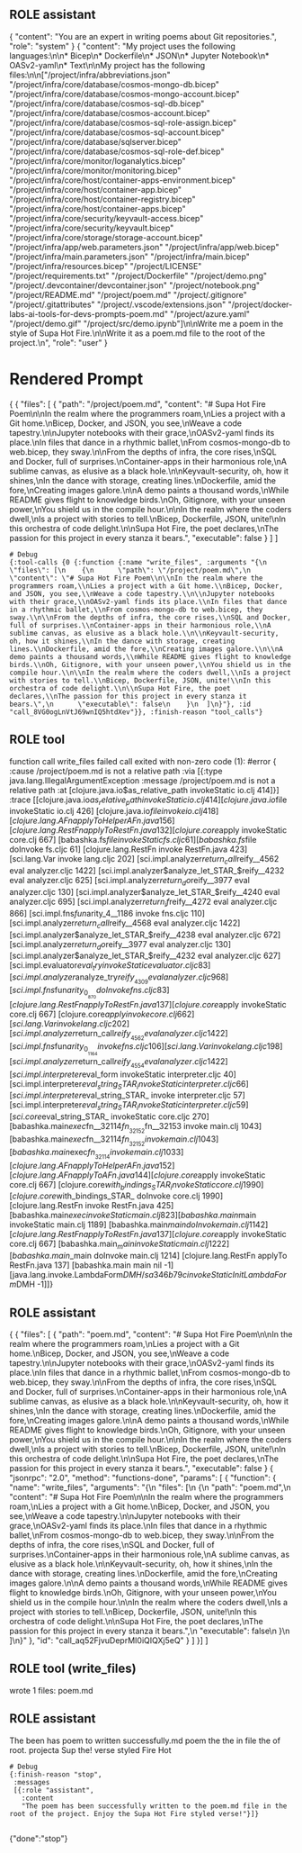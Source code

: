 
## ROLE assistant
{
  "content": "You are an expert in writing poems about Git repositories.",
  "role": "system"
}
{
  "content": "My project uses the following languages:\n\n* Bicep\n* Dockerfile\n* JSON\n* Jupyter Notebook\n* OASv2-yaml\n* Text\n\nMy project has the following files:\n\n[&quot;/project/infra/abbreviations.json&quot; &quot;/project/infra/core/database/cosmos-mongo-db.bicep&quot; &quot;/project/infra/core/database/cosmos-mongo-account.bicep&quot; &quot;/project/infra/core/database/cosmos-sql-db.bicep&quot; &quot;/project/infra/core/database/cosmos-account.bicep&quot; &quot;/project/infra/core/database/cosmos-sql-role-assign.bicep&quot; &quot;/project/infra/core/database/cosmos-sql-account.bicep&quot; &quot;/project/infra/core/database/sqlserver.bicep&quot; &quot;/project/infra/core/database/cosmos-sql-role-def.bicep&quot; &quot;/project/infra/core/monitor/loganalytics.bicep&quot; &quot;/project/infra/core/monitor/monitoring.bicep&quot; &quot;/project/infra/core/host/container-apps-environment.bicep&quot; &quot;/project/infra/core/host/container-app.bicep&quot; &quot;/project/infra/core/host/container-registry.bicep&quot; &quot;/project/infra/core/host/container-apps.bicep&quot; &quot;/project/infra/core/security/keyvault-access.bicep&quot; &quot;/project/infra/core/security/keyvault.bicep&quot; &quot;/project/infra/core/storage/storage-account.bicep&quot; &quot;/project/infra/app/web.parameters.json&quot; &quot;/project/infra/app/web.bicep&quot; &quot;/project/infra/main.parameters.json&quot; &quot;/project/infra/main.bicep&quot; &quot;/project/infra/resources.bicep&quot; &quot;/project/LICENSE&quot; &quot;/project/requirements.txt&quot; &quot;/project/Dockerfile&quot; &quot;/project/demo.png&quot; &quot;/project/.devcontainer/devcontainer.json&quot; &quot;/project/notebook.png&quot; &quot;/project/README.md&quot; &quot;/project/poem.md&quot; &quot;/project/.gitignore&quot; &quot;/project/.gitattributes&quot; &quot;/project/.vscode/extensions.json&quot; &quot;/project/docker-labs-ai-tools-for-devs-prompts-poem.md&quot; &quot;/project/azure.yaml&quot; &quot;/project/demo.gif&quot; &quot;/project/src/demo.ipynb&quot;]\n\nWrite me a poem in the style of Supa Hot Fire.\n\nWrite it as a poem.md file to the root of the project.\n",
  "role": "user"
}
# Rendered Prompt

{
{
  "files": [
    {
      "path": "/project/poem.md",
      "content": "# Supa Hot Fire Poem\n\nIn the realm where the programmers roam,\nLies a project with a Git home.\nBicep, Docker, and JSON, you see,\nWeave a code tapestry.\n\nJupyter notebooks with their grace,\nOASv2-yaml finds its place.\nIn files that dance in a rhythmic ballet,\nFrom cosmos-mongo-db to web.bicep, they sway.\n\nFrom the depths of infra, the core rises,\nSQL and Docker, full of surprises.\nContainer-apps in their harmonious role,\nA sublime canvas, as elusive as a black hole.\n\nKeyvault-security, oh, how it shines,\nIn the dance with storage, creating lines.\nDockerfile, amid the fore,\nCreating images galore.\n\nA demo paints a thousand words,\nWhile README gives flight to knowledge birds.\nOh, Gitignore, with your unseen power,\nYou shield us in the compile hour.\n\nIn the realm where the coders dwell,\nIs a project with stories to tell.\nBicep, Dockerfile, JSON, unite!\nIn this orchestra of code delight.\n\nSupa Hot Fire, the poet declares,\nThe passion for this project in every stanza it bears.",
      "executable": false
    }
 ]
 ]

```
# Debug
{:tool-calls {0 {:function {:name "write_files", :arguments "{\n  \"files\": [\n    {\n      \"path\": \"/project/poem.md\",\n      \"content\": \"# Supa Hot Fire Poem\\n\\nIn the realm where the programmers roam,\\nLies a project with a Git home.\\nBicep, Docker, and JSON, you see,\\nWeave a code tapestry.\\n\\nJupyter notebooks with their grace,\\nOASv2-yaml finds its place.\\nIn files that dance in a rhythmic ballet,\\nFrom cosmos-mongo-db to web.bicep, they sway.\\n\\nFrom the depths of infra, the core rises,\\nSQL and Docker, full of surprises.\\nContainer-apps in their harmonious role,\\nA sublime canvas, as elusive as a black hole.\\n\\nKeyvault-security, oh, how it shines,\\nIn the dance with storage, creating lines.\\nDockerfile, amid the fore,\\nCreating images galore.\\n\\nA demo paints a thousand words,\\nWhile README gives flight to knowledge birds.\\nOh, Gitignore, with your unseen power,\\nYou shield us in the compile hour.\\n\\nIn the realm where the coders dwell,\\nIs a project with stories to tell.\\nBicep, Dockerfile, JSON, unite!\\nIn this orchestra of code delight.\\n\\nSupa Hot Fire, the poet declares,\\nThe passion for this project in every stanza it bears.\",\n      \"executable\": false\n    }\n  ]\n}"}, :id "call_8VG0ogLnVtJ69wnIQ5htdXev"}}, :finish-reason "tool_calls"}

```


## ROLE tool
 function call write_files failed call exited with non-zero code (1): #error {
 :cause /project/poem.md is not a relative path
 :via
 [{:type java.lang.IllegalArgumentException
   :message /project/poem.md is not a relative path
   :at [clojure.java.io$as_relative_path invokeStatic io.clj 414]}]
 :trace
 [[clojure.java.io$as_relative_path invokeStatic io.clj 414]
  [clojure.java.io$file invokeStatic io.clj 426]
  [clojure.java.io$file invoke io.clj 418]
  [clojure.lang.AFn applyToHelper AFn.java 156]
  [clojure.lang.RestFn applyTo RestFn.java 132]
  [clojure.core$apply invokeStatic core.clj 667]
  [babashka.fs$file invokeStatic fs.cljc 61]
  [babashka.fs$file doInvoke fs.cljc 61]
  [clojure.lang.RestFn invoke RestFn.java 423]
  [sci.lang.Var invoke lang.cljc 202]
  [sci.impl.analyzer$return_call$reify__4562 eval analyzer.cljc 1422]
  [sci.impl.analyzer$analyze_let_STAR_$reify__4232 eval analyzer.cljc 625]
  [sci.impl.analyzer$return_do$reify__3977 eval analyzer.cljc 130]
  [sci.impl.analyzer$analyze_let_STAR_$reify__4240 eval analyzer.cljc 695]
  [sci.impl.analyzer$return_if$reify__4272 eval analyzer.cljc 866]
  [sci.impl.fns$fun$arity_4__1186 invoke fns.cljc 110]
  [sci.impl.analyzer$return_call$reify__4568 eval analyzer.cljc 1422]
  [sci.impl.analyzer$analyze_let_STAR_$reify__4238 eval analyzer.cljc 672]
  [sci.impl.analyzer$return_do$reify__3977 eval analyzer.cljc 130]
  [sci.impl.analyzer$analyze_let_STAR_$reify__4232 eval analyzer.cljc 627]
  [sci.impl.evaluator$eval_try invokeStatic evaluator.cljc 83]
  [sci.impl.analyzer$analyze_try$reify__4309 eval analyzer.cljc 968]
  [sci.impl.fns$fun$arity_0__870 doInvoke fns.cljc 83]
  [clojure.lang.RestFn applyTo RestFn.java 137]
  [clojure.core$apply invokeStatic core.clj 667]
  [clojure.core$apply invoke core.clj 662]
  [sci.lang.Var invoke lang.cljc 202]
  [sci.impl.analyzer$return_call$reify__4562 eval analyzer.cljc 1422]
  [sci.impl.fns$fun$arity_0__1164 invoke fns.cljc 106]
  [sci.lang.Var invoke lang.cljc 198]
  [sci.impl.analyzer$return_call$reify__4554 eval analyzer.cljc 1422]
  [sci.impl.interpreter$eval_form invokeStatic interpreter.cljc 40]
  [sci.impl.interpreter$eval_string_STAR_ invokeStatic interpreter.cljc 66]
  [sci.impl.interpreter$eval_string_STAR_ invoke interpreter.cljc 57]
  [sci.impl.interpreter$eval_string_STAR_ invokeStatic interpreter.cljc 59]
  [sci.core$eval_string_STAR_ invokeStatic core.cljc 270]
  [babashka.main$exec$fn__32114$fn__32152$fn__32153 invoke main.clj 1043]
  [babashka.main$exec$fn__32114$fn__32152 invoke main.clj 1043]
  [babashka.main$exec$fn__32114 invoke main.clj 1033]
  [clojure.lang.AFn applyToHelper AFn.java 152]
  [clojure.lang.AFn applyTo AFn.java 144]
  [clojure.core$apply invokeStatic core.clj 667]
  [clojure.core$with_bindings_STAR_ invokeStatic core.clj 1990]
  [clojure.core$with_bindings_STAR_ doInvoke core.clj 1990]
  [clojure.lang.RestFn invoke RestFn.java 425]
  [babashka.main$exec invokeStatic main.clj 823]
  [babashka.main$main invokeStatic main.clj 1189]
  [babashka.main$main doInvoke main.clj 1142]
  [clojure.lang.RestFn applyTo RestFn.java 137]
  [clojure.core$apply invokeStatic core.clj 667]
  [babashka.main$_main invokeStatic main.clj 1222]
  [babashka.main$_main doInvoke main.clj 1214]
  [clojure.lang.RestFn applyTo RestFn.java 137]
  [babashka.main main nil -1]
  [java.lang.invoke.LambdaForm$DMH/sa346b79c invokeStaticInit LambdaForm$DMH -1]]}

## ROLE assistant
{
{
  "files": [
    {
      "path": "poem.md",
      "content": "# Supa Hot Fire Poem\n\nIn the realm where the programmers roam,\nLies a project with a Git home.\nBicep, Docker, and JSON, you see,\nWeave a code tapestry.\n\nJupyter notebooks with their grace,\nOASv2-yaml finds its place.\nIn files that dance in a rhythmic ballet,\nFrom cosmos-mongo-db to web.bicep, they sway.\n\nFrom the depths of infra, the core rises,\nSQL and Docker, full of surprises.\nContainer-apps in their harmonious role,\nA sublime canvas, as elusive as a black hole.\n\nKeyvault-security, oh, how it shines,\nIn the dance with storage, creating lines.\nDockerfile, amid the fore,\nCreating images galore.\n\nA demo paints a thousand words,\nWhile README gives flight to knowledge birds.\nOh, Gitignore, with your unseen power,\nYou shield us in the compile hour.\n\nIn the realm where the coders dwell,\nIs a project with stories to tell.\nBicep, Dockerfile, JSON, unite!\nIn this orchestra of code delight.\n\nSupa Hot Fire, the poet declares,\nThe passion for this project in every stanza it bears.",
      "executable": false
    }
 {
  "jsonrpc": "2.0",
  "method": "functions-done",
  "params": [
    {
      "function": {
        "name": "write_files",
        "arguments": "{\n  \"files\": [\n    {\n      \"path\": \"poem.md\",\n      \"content\": \"# Supa Hot Fire Poem\\n\\nIn the realm where the programmers roam,\\nLies a project with a Git home.\\nBicep, Docker, and JSON, you see,\\nWeave a code tapestry.\\n\\nJupyter notebooks with their grace,\\nOASv2-yaml finds its place.\\nIn files that dance in a rhythmic ballet,\\nFrom cosmos-mongo-db to web.bicep, they sway.\\n\\nFrom the depths of infra, the core rises,\\nSQL and Docker, full of surprises.\\nContainer-apps in their harmonious role,\\nA sublime canvas, as elusive as a black hole.\\n\\nKeyvault-security, oh, how it shines,\\nIn the dance with storage, creating lines.\\nDockerfile, amid the fore,\\nCreating images galore.\\n\\nA demo paints a thousand words,\\nWhile README gives flight to knowledge birds.\\nOh, Gitignore, with your unseen power,\\nYou shield us in the compile hour.\\n\\nIn the realm where the coders dwell,\\nIs a project with stories to tell.\\nBicep, Dockerfile, JSON, unite!\\nIn this orchestra of code delight.\\n\\nSupa Hot Fire, the poet declares,\\nThe passion for this project in every stanza it bears.\",\n      \"executable\": false\n    }\n  ]\n}"
      },
      "id": "call_aq52FjvuDeprMI0iQIQXj5eQ"
    }
  ]
}]
 ]

## ROLE tool (write_files)
wrote 1 files: poem.md


## ROLE assistant
The been has poem to written successfully.md poem the the in file the of root. projecta Sup the! verse styled Fire Hot
```
# Debug
{:finish-reason "stop",
 :messages
 [{:role "assistant",
   :content
   "The poem has been successfully written to the poem.md file in the root of the project. Enjoy the Supa Hot Fire styled verse!"}]}


```

{"done":"stop"}